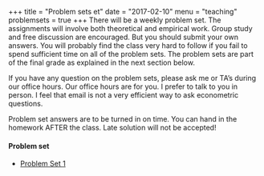 +++
title = "Problem sets et"
date = "2017-02-10"
menu = "teaching"
problemsets = true
+++
There will be a weekly problem set. The assignments will involve both theoretical and empirical work. Group study and free discussion are encouraged. But you should submit your own answers. You will probably find the class very hard to follow if you fail to spend sufficient time on all of the problem sets. The problem sets are part of the final grade as explained in the next section below.

If you have any question on the problem sets, please ask me or TA’s during our office hours. Our office hours are for you. I prefer to talk to you in person. I feel that email is not a very efficient way to ask econometric questions.

Problem set answers are to be turned in on time. You can hand in the homework AFTER the class. Late solution will not be accepted!


#### Problem set

- [Problem Set 1](http://docenti.luiss.it/perricone/files/2017/02/PS_01.pdf)
